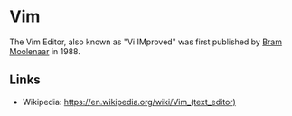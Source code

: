 # Vim

The Vim Editor, also known as "Vi IMproved" was first published by [Bram Moolenaar](40.md) in 1988.

## Links

- Wikipedia: https://en.wikipedia.org/wiki/Vim_(text_editor)
